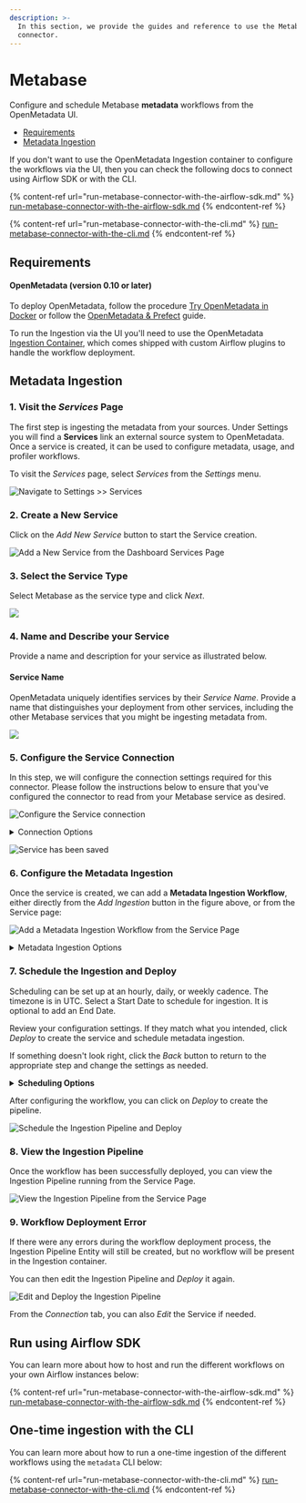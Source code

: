 ```yaml
---
description: >-
  In this section, we provide the guides and reference to use the Metabase
  connector.
---
```


# Metabase

Configure and schedule Metabase **metadata** workflows from the OpenMetadata UI.

* [Requirements](./#requirements)
* [Metadata Ingestion](./#metadata-ingestion)

If you don't want to use the OpenMetadata Ingestion container to configure the workflows via the UI, then you can check the following docs to connect using Airflow SDK or with the CLI.

{% content-ref url="run-metabase-connector-with-the-airflow-sdk.md" %}
[run-metabase-connector-with-the-airflow-sdk.md](run-metabase-connector-with-the-airflow-sdk.md)
{% endcontent-ref %}

{% content-ref url="run-metabase-connector-with-the-cli.md" %}
[run-metabase-connector-with-the-cli.md](run-metabase-connector-with-the-cli.md)
{% endcontent-ref %}

## **Requirements**

#### **OpenMetadata (version 0.10 or later)**

To deploy OpenMetadata, follow the procedure [Try OpenMetadata in Docker](../../../overview/run-openmetadata.md) or follow the [OpenMetadata & Prefect](../../../overview/run-openmetadata-with-prefect.md) guide.

To run the Ingestion via the UI you'll need to use the OpenMetadata [Ingestion Container](https://hub.docker.com/r/openmetadata/ingestion), which comes shipped with custom Airflow plugins to handle the workflow deployment.

## Metadata Ingestion

### 1. Visit the _Services_ Page

The first step is ingesting the metadata from your sources. Under Settings you will find a **Services** link an external source system to OpenMetadata. Once a service is created, it can be used to configure metadata, usage, and profiler workflows.

To visit the _Services_ page, select _Services_ from the _Settings_ menu.

![Navigate to Settings >> Services](<../../../.gitbook/assets/image (4) (1).png>)

### 2. Create a New Service

Click on the _Add New Service_ button to start the Service creation.

![Add a New Service from the Dashboard Services Page](<../../../.gitbook/assets/image (45).png>)

### 3. Select the Service Type

Select Metabase as the service type and click _Next_.

![](<../../../.gitbook/assets/image (42).png>)

### 4. Name and Describe your Service

Provide a name and description for your service as illustrated below.

#### Service Name

OpenMetadata uniquely identifies services by their _Service Name_. Provide a name that distinguishes your deployment from other services, including the other Metabase services that you might be ingesting metadata from.

![](<../../../.gitbook/assets/image (316) (1).png>)

### 5. Configure the Service Connection

In this step, we will configure the connection settings required for this connector. Please follow the instructions below to ensure that you've configured the connector to read from your Metabase service as desired.

![Configure the Service connection](<../../../.gitbook/assets/image (95).png>)

<details>

<summary>Connection Options</summary>

**Username**

Enter the username of your Metabase user in the _Username_ field. The specified user should be authorized to read all databases you want to include in the metadata ingestion workflow.

**Password**

Enter the password for your Metabase user in the _Password_ field.

**Host and Port**

Enter the fully qualified hostname and port number for your Metabase deployment in the _Host and Port_ field.

**Database Service Name (optional)**

Enter the Database Service Name for the Lineage creation.

</details>

![Service has been saved](<../../../.gitbook/assets/image (18).png>)

### 6. Configure the Metadata Ingestion

Once the service is created, we can add a **Metadata Ingestion Workflow**, either directly from the _Add Ingestion_ button in the figure above, or from the Service page:

![Add a Metadata Ingestion Workflow from the Service Page](<../../../.gitbook/assets/image (297).png>)

<details>

<summary>Metadata Ingestion Options</summary>

**Include (Dashboard Filter Pattern)**

Use to dashboard filter patterns to control whether or not to include dashboards as part of metadata ingestion.

Explicitly include dashboards by adding a list of comma-separated regular expressions to the _Include_ field. OpenMetadata will include all dashboards with names matching one or more of the supplied regular expressions. All other dashboards will be excluded.

**Exclude (Dashboard Filter Pattern)**

Explicitly exclude dashboards by adding a list of comma-separated regular expressions to the _Exclude_ field. OpenMetadata will exclude all dashboards with names matching one or more of the supplied regular expressions. All other dashboards will be included.

**Include (Chart Filter Pattern)**

Use to chart filter patterns to control whether or not to include charts as part of metadata ingestion and data profiling.

Explicitly include charts by adding a list of comma-separated regular expressions to the _Include_ field. OpenMetadata will include all charts with names matching one or more of the supplied regular expressions. All other charts will be excluded.

**Exclude (Chart Filter Pattern)**

Explicitly exclude charts by adding a list of comma-separated regular expressions to the _Exclude_ field. OpenMetadata will exclude all charts with names matching one or more of the supplied regular expressions. All other charts will be included.

</details>

### 7. Schedule the Ingestion and Deploy

Scheduling can be set up at an hourly, daily, or weekly cadence. The timezone is in UTC. Select a Start Date to schedule for ingestion. It is optional to add an End Date.

Review your configuration settings. If they match what you intended, click _Deploy_ to create the service and schedule metadata ingestion.

If something doesn't look right, click the _Back_ button to return to the appropriate step and change the settings as needed.

<details>

<summary><strong>Scheduling Options</strong></summary>

**Every**

Use the _Every_ drop down menu to select the interval at which you want to ingest metadata. Your options are as follows:

* _Hour_: Ingest metadata once per hour
* _Day_: Ingest metadata once per day
* _Week_: Ingest metadata once per week

**Day**

The _Day_ selector is only active when ingesting metadata once per week. Use the _Day_ selector to set the day of the week on which to ingest metadata.

**Minute**

The _Minute_ dropdown is only active when ingesting metadata once per hour. Use the _Minute_ drop down menu to select the minute of the hour at which to begin ingesting metadata.

**Time**

The _Time_ drop down menus are active when ingesting metadata either once per day or once per week. Use the time drop downs to select the time of day at which to begin ingesting metadata.

**Start date (UTC)**

Use the _Start date_ selector to choose the date at which to begin ingesting metadata according to the defined schedule.

**End date (UTC)**

Use the _End date_ selector to choose the date at which to stop ingesting metadata according to the defined schedule. If no end date is set, metadata ingestion will continue according to the defined schedule indefinitely.

</details>

After configuring the workflow, you can click on _Deploy_ to create the pipeline.

![Schedule the Ingestion Pipeline and Deploy](<../../../.gitbook/assets/image (54).png>)

### 8. View the Ingestion Pipeline

Once the workflow has been successfully deployed, you can view the Ingestion Pipeline running from the Service Page.

![View the Ingestion Pipeline from the Service Page](<../../../.gitbook/assets/image (67).png>)

### 9. Workflow Deployment Error

If there were any errors during the workflow deployment process, the Ingestion Pipeline Entity will still be created, but no workflow will be present in the Ingestion container.

You can then edit the Ingestion Pipeline and _Deploy_ it again.

![Edit and Deploy the Ingestion Pipeline](<../../../.gitbook/assets/image (2) (2).png>)

From the _Connection_ tab, you can also _Edit_ the Service if needed.

## Run using Airflow SDK

You can learn more about how to host and run the different workflows on your own Airflow instances below:

{% content-ref url="run-metabase-connector-with-the-airflow-sdk.md" %}
[run-metabase-connector-with-the-airflow-sdk.md](run-metabase-connector-with-the-airflow-sdk.md)
{% endcontent-ref %}

## One-time ingestion with the CLI

You can learn more about how to run a one-time ingestion of the different workflows using the `metadata` CLI below:

{% content-ref url="run-metabase-connector-with-the-cli.md" %}
[run-metabase-connector-with-the-cli.md](run-metabase-connector-with-the-cli.md)
{% endcontent-ref %}
